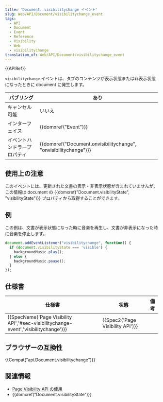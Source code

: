```yaml
---
title: 'Document: visibilitychange イベント'
slug: Web/API/Document/visibilitychange_event
tags:
  - API
  - Document
  - Event
  - Reference
  - Visibility
  - Web
  - visibilitychange
translation_of: Web/API/Document/visibilitychange_event
---
```

{{APIRef}}

`visibilitychange` イベントは、タブのコンテンツが表示状態または非表示状態になったときに document に発生します。

| バブリング                   | あり                                                                                 |
| ---------------------------- | ------------------------------------------------------------------------------------ |
| キャンセル可能               | いいえ                                                                               |
| インターフェイス             | {{domxref("Event")}}                                                         |
| イベントハンドラープロパティ | {{domxref("Document.onvisibilitychange", "onvisibilitychange")}} |

## 使用上の注意

このイベントには、更新された文書の表示・非表示状態が含まれていませんが、この情報は document の {{domxref("Document.visibilityState", "visibilityState")}} プロパティから取得することができます。

## 例

この例は、文書が表示状態になった時に音楽を再生し、文書が非表示になった時に音楽を停止します。

```js
document.addEventListener("visibilitychange", function() {
  if (document.visibilityState === 'visible') {
    backgroundMusic.play();
  } else {
    backgroundMusic.pause();
  }
});
```

## 仕様書

| 仕様書                                                                                                           | 状態                                         | 備考 |
| ---------------------------------------------------------------------------------------------------------------- | -------------------------------------------- | ---- |
| {{SpecName('Page Visibility API','#sec-visibilitychange-event','visibilitychange')}} | {{Spec2('Page Visibility API')}} |      |

## ブラウザーの互換性

{{Compat("api.Document.visibilitychange")}}

## 関連情報

- [Page Visibility API の使用](/ja/docs/DOM/Using_the_Page_Visibility_API)
- {{domxref("Document.visibilityState")}}
